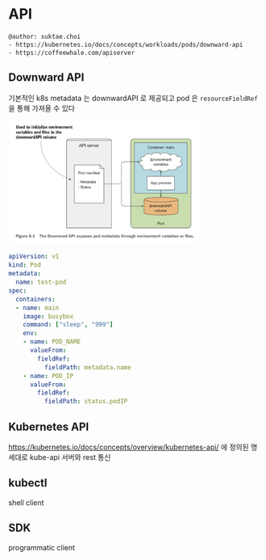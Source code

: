 # API

```
@author: suktae.choi
- https://kubernetes.io/docs/concepts/workloads/pods/downward-api
- https://coffeewhale.com/apiserver
```

## Downward API
기본적인 k8s metadata 는 downwardAPI 로 제공되고 pod 은 `resourceFieldRef` 을 통해 가져올 수 있다

<img src="1.png" width="75%">

```yaml
apiVersion: v1
kind: Pod
metadata:
  name: test-pod
spec:
  containers:
  - name: main
    image: busybox
    command: ["sleep", "999"]
    env:
    - name: POD_NAME 
      valueFrom:
        fieldRef:
          fieldPath: metadata.name
    - name: POD_IP
      valueFrom:
        fieldRef:
          fieldPath: status.podIP
```

## Kubernetes API
https://kubernetes.io/docs/concepts/overview/kubernetes-api/ 에 정의된 명세대로 kube-api 서버와 rest 통신

## kubectl
shell client

## SDK
programmatic client